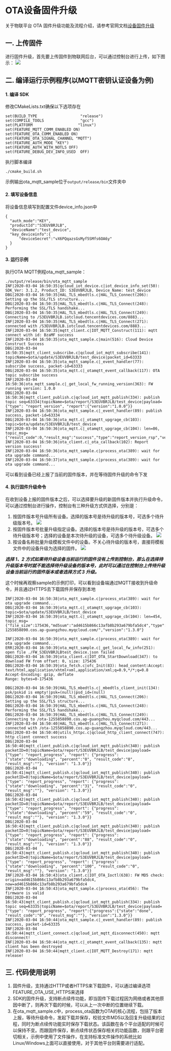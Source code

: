 # OTA设备固件升级

关于物联平台 OTA 固件升级功能及流程介绍，请参考官网文档[设备固件升级](https://cloud.tencent.com/document/product/634/14674)

## 一. 上传固件

进行固件升级，首先要上传固件到物联网后台，可以通过控制台进行上传，如下图示：
![](https://main.qcloudimg.com/raw/2ccbc69f812c91884941060b17db86e8.png)

## 二. 编译运行示例程序(以**MQTT密钥认证设备**为例)
#### 1. 编译 SDK
修改CMakeLists.txt确保以下选项存在
```
set(BUILD_TYPE                   "release")
set(COMPILE_TOOLS                "gcc") 
set(PLATFORM 	                "linux")
set(FEATURE_MQTT_COMM_ENABLED ON)
set(FEATURE_OTA_COMM_ENABLED ON)
set(FEATURE_OTA_SIGNAL_CHANNEL "MQTT")
set(FEATURE_AUTH_MODE "KEY")
set(FEATURE_AUTH_WITH_NOTLS OFF)
set(FEATURE_DEBUG_DEV_INFO_USED  OFF)
```
执行脚本编译
```
./cmake_build.sh 
```
示例输出ota_mqtt_sample位于`output/release/bin`文件夹中

#### 2. 填写设备信息
将设备信息填写到配置文件device_info.json中
```
{
  "auth_mode":"KEY",	
  "productId":"S3EUVBRJLB",
  "deviceName":"test_device",	
  "key_deviceinfo":{    
      "deviceSecret":"vX6PQqazsGsMyf5SMfs6OA6y"
  }
}
```

#### 3. 运行示例
执行OTA MQTT例程ota_mqtt_sample：
```
./output/release/bin/ota_mqtt_sample 
INF|2020-03-04 16:50:35|qcloud_iot_device.c|iot_device_info_set(50): SDK_Ver: 3.1.2, Product_ID: S3EUVBRJLB, Device_Name: test_device
DBG|2020-03-04 16:50:35|HAL_TLS_mbedtls.c|HAL_TLS_Connect(206): Setting up the SSL/TLS structure...
DBG|2020-03-04 16:50:35|HAL_TLS_mbedtls.c|HAL_TLS_Connect(248): Performing the SSL/TLS handshake...
DBG|2020-03-04 16:50:35|HAL_TLS_mbedtls.c|HAL_TLS_Connect(249): Connecting to /S3EUVBRJLB.iotcloud.tencentdevices.com/8883...
INF|2020-03-04 16:50:35|HAL_TLS_mbedtls.c|HAL_TLS_Connect(271): connected with /S3EUVBRJLB.iotcloud.tencentdevices.com/8883...
INF|2020-03-04 16:50:35|mqtt_client.c|IOT_MQTT_Construct(111): mqtt connect with id: BzaMF success
INF|2020-03-04 16:50:35|ota_mqtt_sample.c|main(516): Cloud Device Construct Success
DBG|2020-03-04 16:50:35|mqtt_client_subscribe.c|qcloud_iot_mqtt_subscribe(141): topicName=$ota/update/S3EUVBRJLB/test_device|packet_id=63333
INF|2020-03-04 16:50:35|ota_mqtt_sample.c|_event_handler(77): subscribe success, packet-id=63333
DBG|2020-03-04 16:50:35|ota_mqtt.c|_otamqtt_event_callback(117): OTA topic subscribe success
INF|2020-03-04 16:50:36|ota_mqtt_sample.c|_get_local_fw_running_version(363): FW running version: 1.0.0
DBG|2020-03-04 16:50:36|mqtt_client_publish.c|qcloud_iot_mqtt_publish(334): publish topic seq=63334|topicName=$ota/report/S3EUVBRJLB/test_device|payload={"type": "report_version", "report":{"version":"1.0.0"}}
INF|2020-03-04 16:50:36|ota_mqtt_sample.c|_event_handler(89): publish success, packet-id=63334
DBG|2020-03-04 16:50:36|ota_mqtt.c|_otamqtt_upgrage_cb(103): topic=$ota/update/S3EUVBRJLB/test_device
INF|2020-03-04 16:50:36|ota_mqtt.c|_otamqtt_upgrage_cb(104): len=86, topic_msg={"result_code":0,"result_msg":"success","type":"report_version_rsp","version":"1.0.0"}
INF|2020-03-04 16:50:36|ota_client.c|_ota_callback(102): Report version success!
INF|2020-03-04 16:50:36|ota_mqtt_sample.c|process_ota(389): wait for ota upgrade command...
INF|2020-03-04 16:50:37|ota_mqtt_sample.c|process_ota(389): wait for ota upgrade command...
```
可以看到设备已经上报了当前的固件版本，并在等待固件升级的命令下发

#### 4. 执行固件升级命令

在收到设备上报的固件版本之后，可以选择要升级的新固件版本并执行升级命令，可以通过控制台进行操作，控制台有三种升级方式供选择，分别是：

1. 按固件版本号升级所有设备。选择的版本号是待升级的版本号，可选多个待升级版本号。
![](https://main.qcloudimg.com/raw/dcc27c9875ee4f94b9016e6ee094895e.png)
2. 按固件版本号批量升级指定设备。选择的版本号是待升级的版本号，可选多个待升级版本号；选择的设备是本次待升级的设备，可选多个待升级设备。
![](https://main.qcloudimg.com/raw/aea220c450a1d32fadf3f3b693840f4c.png)
3. 按设备名称批量升级模板文件中的设备。不关心待升级的版本号，直接将模板文件中的设备升级为选择的固件。
![](https://main.qcloudimg.com/raw/86c1c899ce0723162cd851b18ffdc973.png)

***选择 1、2 方式如果待升级设备当前运行的固件没有上传到控制台，那么在选择待升级版本号时就不能选择待升级设备的版本号，此时可以通过在控制台上传待升级设备当前运行的固件版本或者选择方式 3 升级。***



这个时候再观察sample的示例打印，可以看到设备端通过MQTT接收到升级命令，并且通过HTTPS去下载固件并保存到本地
```
INF|2020-03-04 16:50:38|ota_mqtt_sample.c|process_ota(389): wait for ota upgrade command...
DBG|2020-03-04 16:50:39|ota_mqtt.c|_otamqtt_upgrage_cb(103): topic=$ota/update/S3EUVBRJLB/test_device
INF|2020-03-04 16:50:39|ota_mqtt.c|_otamqtt_upgrage_cb(104): len=454, topic_msg={"file_size":175436,"md5sum":"ad4615b866c13afb8b293a679bfa5dc4","type":"update_firmware","url":"https://ota-1255858890.cos.ap-guangzhou.myqcloud.com/","version":"1.3.0"}

INF|2020-03-04 16:50:39|ota_mqtt_sample.c|process_ota(389): wait for ota upgrade command...
ERR|2020-03-04 16:50:39|ota_mqtt_sample.c|_get_local_fw_info(251): open file ./FW_S3EUVBRJLBtest_device.json failed
DBG|2020-03-04 16:50:39|ota_client.c|IOT_OTA_StartDownload(347): to download FW from offset: 0, size: 175436
DBG|2020-03-04 16:50:39|ota_fetch.c|ofc_Init(83): head_content:Accept: text/html,application/xhtml+xml,application/xml;q=0.9,*/*;q=0.8
Accept-Encoding: gzip, deflate
Range: bytes=0-175436

DBG|2020-03-04 16:50:39|HAL_TLS_mbedtls.c|_mbedtls_client_init(134): psk/pskid is empty!|psk=(null)|psd_id=(null)
DBG|2020-03-04 16:50:39|HAL_TLS_mbedtls.c|HAL_TLS_Connect(206): Setting up the SSL/TLS structure...
DBG|2020-03-04 16:50:39|HAL_TLS_mbedtls.c|HAL_TLS_Connect(248): Performing the SSL/TLS handshake...
DBG|2020-03-04 16:50:39|HAL_TLS_mbedtls.c|HAL_TLS_Connect(249): Connecting to /ota-1255858890.cos.ap-guangzhou.myqcloud.com/443...
INF|2020-03-04 16:50:40|HAL_TLS_mbedtls.c|HAL_TLS_Connect(271): connected with /ota-1255858890.cos.ap-guangzhou.myqcloud.com/443...
DBG|2020-03-04 16:50:40|utils_httpc.c|qcloud_http_client_connect(747): http client connect success
DBG|2020-03-04 16:50:40|mqtt_client_publish.c|qcloud_iot_mqtt_publish(340): publish packetID=0|topicName=$ota/report/S3EUVBRJLB/test_device|payload={"type": "report_progress", "report": {"progress": {"state":"downloading", "percent":"0", "result_code":"0", "result_msg":""}, "version": "1.3.0"}}
DBG|2020-03-04 16:50:41|mqtt_client_publish.c|qcloud_iot_mqtt_publish(340): publish packetID=0|topicName=$ota/report/S3EUVBRJLB/test_device|payload={"type": "report_progress", "report": {"progress": {"state":"downloading", "percent":"31", "result_code":"0", "result_msg":""}, "version": "1.3.0"}}
DBG|2020-03-04 16:50:42|mqtt_client_publish.c|qcloud_iot_mqtt_publish(340): publish packetID=0|topicName=$ota/report/S3EUVBRJLB/test_device|payload={"type": "report_progress", "report": {"progress": {"state":"downloading", "percent":"59", "result_code":"0", "result_msg":""}, "version": "1.3.0"}}
DBG|2020-03-04 16:50:43|mqtt_client_publish.c|qcloud_iot_mqtt_publish(340): publish packetID=0|topicName=$ota/report/S3EUVBRJLB/test_device|payload={"type": "report_progress", "report": {"progress": {"state":"downloading", "percent":"88", "result_code":"0", "result_msg":""}, "version": "1.3.0"}}
DBG|2020-03-04 16:50:43|mqtt_client_publish.c|qcloud_iot_mqtt_publish(340): publish packetID=0|topicName=$ota/report/S3EUVBRJLB/test_device|payload={"type": "report_progress", "report": {"progress": {"state":"downloading", "percent":"100", "result_code":"0", "result_msg":""}, "version": "1.3.0"}}
INF|2020-03-04 16:50:43|ota_client.c|IOT_OTA_Ioctl(638): FW MD5 check: origin=ad4615b866c13afb8b293a679bfa5dc4, now=ad4615b866c13afb8b293a679bfa5dc4
INF|2020-03-04 16:50:43|ota_mqtt_sample.c|process_ota(456): The firmware is valid
DBG|2020-03-04 16:50:43|mqtt_client_publish.c|qcloud_iot_mqtt_publish(334): publish topic seq=63335|topicName=$ota/report/S3EUVBRJLB/test_device|payload={"type": "report_progress", "report":{"progress":{"state":"done", "result_code":"0", "result_msg":""}, "version":"1.3.0"}}
INF|2020-03-04 16:50:44|ota_mqtt_sample.c|_event_handler(89): publish success, packet-id=63335
INF|2020-03-04 16:50:44|mqtt_client_connect.c|qcloud_iot_mqtt_disconnect(450): mqtt disconnect!
INF|2020-03-04 16:50:44|ota_mqtt.c|_otamqtt_event_callback(135): mqtt client has been destroyed
INF|2020-03-04 16:50:44|mqtt_client.c|IOT_MQTT_Destroy(171): mqtt release!
```

## 三. 代码使用说明

1. 固件升级，支持通过HTTP或者HTTPS来下载固件，可以通过编译选项FEATURE_OTA_USE_HTTPS来选择
2. SDK的固件升级，支持断点续传功能，即当固件下载过程因为网络或者其他原因中断了，则再次下载的时候，可以从上一次中断的位置继续下载。
3. 在ota_mqtt_sample.c中，process_ota函数为OTA的核心流程，包括了版本上报，等待升级命令，发起下载并保存，校验文件MD5以及回复升级结果的过程，同时为断点续传功能实时保存下载状态。该函数在各个平台适配的时候可以保持不变。而跟固件保存，断点续传状态保存相关的功能函数，则跟平台密切相关，示例中使用了文件操作，在支持标准文件操作的系统比如Linux/Windows上面可以直接使用，对于其他平台则需要进行适配。


